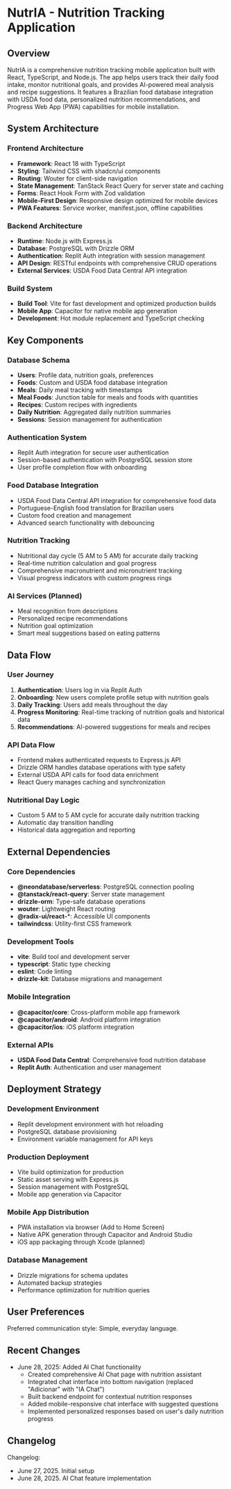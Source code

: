 # NutrIA - Nutrition Tracking Application

## Overview

NutrIA is a comprehensive nutrition tracking mobile application built with React, TypeScript, and Node.js. The app helps users track their daily food intake, monitor nutritional goals, and provides AI-powered meal analysis and recipe suggestions. It features a Brazilian food database integration with USDA food data, personalized nutrition recommendations, and Progress Web App (PWA) capabilities for mobile installation.

## System Architecture

### Frontend Architecture
- **Framework**: React 18 with TypeScript
- **Styling**: Tailwind CSS with shadcn/ui components
- **Routing**: Wouter for client-side navigation
- **State Management**: TanStack React Query for server state and caching
- **Forms**: React Hook Form with Zod validation
- **Mobile-First Design**: Responsive design optimized for mobile devices
- **PWA Features**: Service worker, manifest.json, offline capabilities

### Backend Architecture
- **Runtime**: Node.js with Express.js
- **Database**: PostgreSQL with Drizzle ORM
- **Authentication**: Replit Auth integration with session management
- **API Design**: RESTful endpoints with comprehensive CRUD operations
- **External Services**: USDA Food Data Central API integration

### Build System
- **Build Tool**: Vite for fast development and optimized production builds
- **Mobile App**: Capacitor for native mobile app generation
- **Development**: Hot module replacement and TypeScript checking

## Key Components

### Database Schema
- **Users**: Profile data, nutrition goals, preferences
- **Foods**: Custom and USDA food database integration
- **Meals**: Daily meal tracking with timestamps
- **Meal Foods**: Junction table for meals and foods with quantities
- **Recipes**: Custom recipes with ingredients
- **Daily Nutrition**: Aggregated daily nutrition summaries
- **Sessions**: Session management for authentication

### Authentication System
- Replit Auth integration for secure user authentication
- Session-based authentication with PostgreSQL session store
- User profile completion flow with onboarding

### Food Database Integration
- USDA Food Data Central API integration for comprehensive food data
- Portuguese-English food translation for Brazilian users
- Custom food creation and management
- Advanced search functionality with debouncing

### Nutrition Tracking
- Nutritional day cycle (5 AM to 5 AM) for accurate daily tracking
- Real-time nutrition calculation and goal progress
- Comprehensive macronutrient and micronutrient tracking
- Visual progress indicators with custom progress rings

### AI Services (Planned)
- Meal recognition from descriptions
- Personalized recipe recommendations
- Nutrition goal optimization
- Smart meal suggestions based on eating patterns

## Data Flow

### User Journey
1. **Authentication**: Users log in via Replit Auth
2. **Onboarding**: New users complete profile setup with nutrition goals
3. **Daily Tracking**: Users add meals throughout the day
4. **Progress Monitoring**: Real-time tracking of nutrition goals and historical data
5. **Recommendations**: AI-powered suggestions for meals and recipes

### API Data Flow
- Frontend makes authenticated requests to Express.js API
- Drizzle ORM handles database operations with type safety
- External USDA API calls for food data enrichment
- React Query manages caching and synchronization

### Nutritional Day Logic
- Custom 5 AM to 5 AM cycle for accurate daily nutrition tracking
- Automatic day transition handling
- Historical data aggregation and reporting

## External Dependencies

### Core Dependencies
- **@neondatabase/serverless**: PostgreSQL connection pooling
- **@tanstack/react-query**: Server state management
- **drizzle-orm**: Type-safe database operations
- **wouter**: Lightweight React routing
- **@radix-ui/react-***: Accessible UI components
- **tailwindcss**: Utility-first CSS framework

### Development Tools
- **vite**: Build tool and development server
- **typescript**: Static type checking
- **eslint**: Code linting
- **drizzle-kit**: Database migrations and management

### Mobile Integration
- **@capacitor/core**: Cross-platform mobile app framework
- **@capacitor/android**: Android platform integration
- **@capacitor/ios**: iOS platform integration

### External APIs
- **USDA Food Data Central**: Comprehensive food nutrition database
- **Replit Auth**: Authentication and user management

## Deployment Strategy

### Development Environment
- Replit development environment with hot reloading
- PostgreSQL database provisioning
- Environment variable management for API keys

### Production Deployment
- Vite build optimization for production
- Static asset serving with Express.js
- Session management with PostgreSQL
- Mobile app generation via Capacitor

### Mobile App Distribution
- PWA installation via browser (Add to Home Screen)
- Native APK generation through Capacitor and Android Studio
- iOS app packaging through Xcode (planned)

### Database Management
- Drizzle migrations for schema updates
- Automated backup strategies
- Performance optimization for nutrition queries

## User Preferences

Preferred communication style: Simple, everyday language.

## Recent Changes

- June 28, 2025: Added AI Chat functionality
  - Created comprehensive AI Chat page with nutrition assistant
  - Integrated chat interface into bottom navigation (replaced "Adicionar" with "IA Chat")
  - Built backend endpoint for contextual nutrition responses
  - Added mobile-responsive chat interface with suggested questions
  - Implemented personalized responses based on user's daily nutrition progress

## Changelog

Changelog:
- June 27, 2025. Initial setup
- June 28, 2025. AI Chat feature implementation